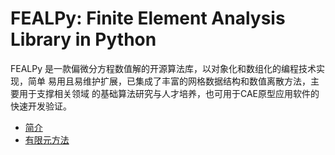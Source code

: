 # FEALPy: Finite Element Analysis Library in Python 

FEALPy 是一款偏微分方程数值解的开源算法库，以对象化和数组化的编程技术实现，简单
易用且易维护扩展，已集成了丰富的网格数据结构和数值离散方法，主要用于支撑相关领域
的基础算法研究与人才培养，也可用于CAE原型应用软件的快速开发验证。


* [简介](./introduction.md)
* [有限元方法](./fem.md)
